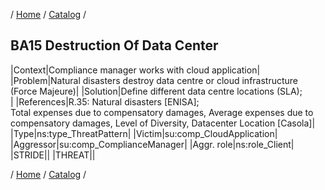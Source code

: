 / [Home](/acctp/) / [Catalog](/acctp/catalog/) /

## BA15 Destruction Of Data Center

|Context|Compliance manager works with cloud application|
|Problem|Natural disasters destroy data centre or cloud infrastructure (Force Majeure)|
|Solution|Define different data centre locations (SLA);<br />|
|References|R.35: Natural disasters [ENISA];<br /> Total expenses due to compensatory damages, Average expenses due to compensatory damages, Level of Diversity, Datacenter Location [Casola]|
|Type|ns:type_ThreatPattern|
|Victim|su:comp_CloudApplication|
|Aggressor|su:comp_ComplianceManager|
|Aggr. role|ns:role_Client|
|STRIDE||
|THREAT||

/ [Home](/acctp/) / [Catalog](/acctp/catalog/) /
